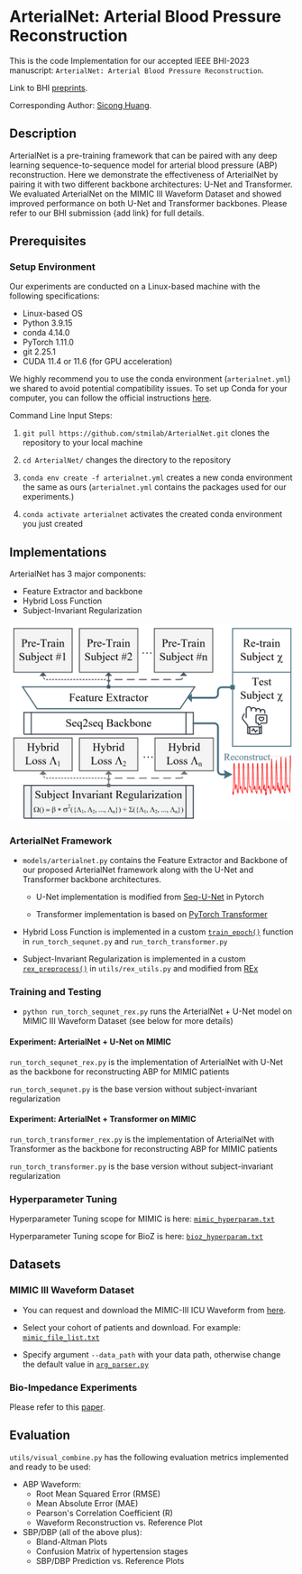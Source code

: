 # ArterialNet: Arterial Blood Pressure Reconstruction
This is the code Implementation for our accepted IEEE BHI-2023 manuscript: `ArterialNet: Arterial Blood Pressure Reconstruction`.

Link to BHI [preprints](https://bhiconference.github.io/BHI2023/2023/pdfs/1570917245.pdf).

Corresponding Author: [Sicong Huang](mailto:siconghuang@tamu.edu).

## Description

ArterialNet is a pre-training framework that can be paired with any deep learning sequence-to-sequence model for arterial blood pressure (ABP) reconstruction. Here we demonstrate the effectiveness of ArterialNet by pairing it with two different backbone architectures: U-Net and Transformer. We evaluated ArterialNet on the MIMIC III Waveform Dataset and showed improved performance on both U-Net and Transformer backbones. Please refer to our BHI submission {add link} for full details. 

## Prerequisites

### Setup Environment
Our experiments are conducted on a Linux-based machine with the following specifications:

* Linux-based OS 
* Python 3.9.15
* conda 4.14.0
* PyTorch 1.11.0
* git 2.25.1
* CUDA 11.4 or 11.6 (for GPU acceleration)


We highly recommend you to use the conda environment (`arterialnet.yml`) we shared to avoid potential compatibility issues. To set up Conda for your computer, you can follow the official instructions [here](https://conda.io/projects/conda/en/latest/user-guide/install/index.html).


Command Line Input Steps: 

1. `git pull https://github.com/stmilab/ArterialNet.git` clones the repository to your local machine

2. `cd ArterialNet/` changes the directory to the repository

3. `conda env create -f arterialnet.yml` creates a new conda environment the same as ours (`arterialnet.yml` contains the packages used for our experiments.)

4. `conda activate arterialnet` activates the created conda environment you just created

## Implementations
ArterialNet has 3 major components:
* Feature Extractor and backbone
* Hybrid Loss Function
* Subject-Invariant Regularization

![Visual of ArterialNet Framework](figures/arterialnet-small.png)

### ArterialNet Framework

* `models/arterialnet.py` contains the Feature Extractor and Backbone of our proposed ArterialNet framework along with the U-Net and Transformer backbone architectures.
    * U-Net implementation is modified from [Seq-U-Net](https://github.com/f90/Seq-U-Net) in Pytorch
    
    * Transformer implementation is based on [PyTorch Transformer](https://pytorch.org/docs/stable/generated/torch.nn.Transformer.html)
* Hybrid Loss Function is implemented in a custom [`train_epoch()`](https://github.com/stmilab/ArterialNet/blob/main/run_torch_sequnet.py#L55) function in `run_torch_sequnet.py` and `run_torch_transformer.py`

* Subject-Invariant Regularization is implemented in a custom [`rex_preprocess()`](https://github.com/stmilab/ArterialNet/blob/main/utils/rex_utils.py#L18) in `utils/rex_utils.py` and modified from [REx](https://github.com/capybaralet/REx_code_release)

### Training and Testing
* `python run_torch_sequnet_rex.py` runs the ArterialNet + U-Net model on MIMIC III Waveform Dataset (see below for more details)

#### Experiment: ArterialNet + U-Net on MIMIC 
`run_torch_sequnet_rex.py` is the implementation of ArterialNet with U-Net as the backbone for reconstructing ABP for MIMIC patients

`run_torch_sequnet.py` is the base version without subject-invariant regularization 
#### Experiment: ArterialNet + Transformer on MIMIC 
`run_torch_transformer_rex.py` is the implementation of ArterialNet with Transformer as the backbone for reconstructing ABP for MIMIC patients

`run_torch_transformer.py` is the base version without subject-invariant regularization 

### Hyperparameter Tuning

Hyperparameter Tuning scope for MIMIC is here: [`mimic_hyperparam.txt`](exp_setup/mimic_hyperparam.txt)

Hyperparameter Tuning scope for BioZ is here: [`bioz_hyperparam.txt`](exp_setup/bioz_hyperparam.txt)
## Datasets

### MIMIC III Waveform Dataset


* You can request and download the MIMIC-III ICU Waveform from [here](https://physionet.org/content/mimiciii/1.4/).

* Select your cohort of patients and download. For example:  [`mimic_file_list.txt`](utils/mimic_file_list.txt)

* Specify argument `--data_path` with your data path, otherwise change the default value in [`arg_parser.py`](https://github.com/stmilab/ArterialNet/blob/main/utils/arg_parser.py#L59)


### Bio-Impedance Experiments 

Please refer to this [paper](https://ieeexplore.ieee.org/document/8863984). 

## Evaluation

`utils/visual_combine.py` has the following evaluation metrics implemented and ready to be used:

* ABP Waveform: 
    * Root Mean Squared Error (RMSE)
    * Mean Absolute Error (MAE)
    * Pearson's Correlation Coefficient (R)
    * Waveform Reconstruction vs. Reference Plot
* SBP/DBP (all of the above plus):
    * Bland-Altman Plots
    * Confusion Matrix of hypertension stages 
    * SBP/DBP Prediction vs. Reference Plots
